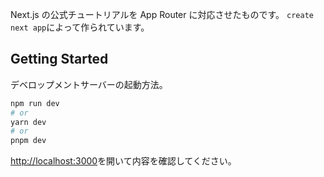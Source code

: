 Next.js の公式チュートリアルを App Router に対応させたものです。
`create next app`によって作られています。

## Getting Started

デベロップメントサーバーの起動方法。

```bash
npm run dev
# or
yarn dev
# or
pnpm dev
```

[http://localhost:3000](http://localhost:3000)を開いて内容を確認してください。
